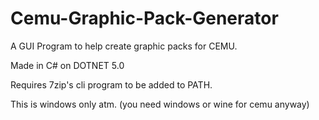 # Cemu-Graphic-Pack-Generator
A GUI Program to help create graphic packs for CEMU.

Made in C# on DOTNET 5.0

Requires 7zip's cli program to be added to PATH.

This is windows only atm.
(you need windows or wine for cemu anyway)
